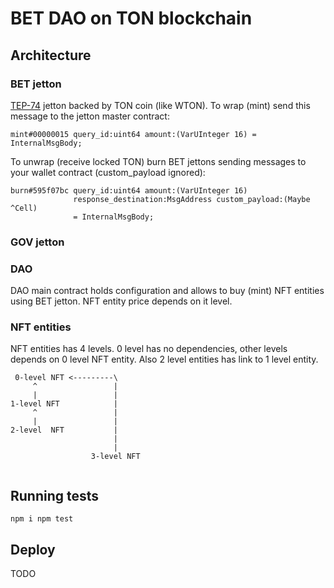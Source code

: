 # BET DAO on  TON blockchain

## Architecture

### BET jetton

[TEP-74](https://github.com/ton-blockchain/TEPs/blob/master/text/0074-jettons-standard.md) jetton
backed by TON coin (like WTON). To wrap (mint) send this message to the jetton master contract:
```
mint#00000015 query_id:uint64 amount:(VarUInteger 16) = InternalMsgBody;
```
To unwrap (receive locked TON) burn BET jettons sending messages to your wallet contract (custom_payload ignored):
```
burn#595f07bc query_id:uint64 amount:(VarUInteger 16)
              response_destination:MsgAddress custom_payload:(Maybe ^Cell)
              = InternalMsgBody;
```

### GOV jetton

### DAO

DAO main contract holds configuration and allows to buy (mint) NFT entities using BET jetton.
NFT entity price depends on it level.

### NFT entities

NFT entities has 4 levels. 0 level has no dependencies, other levels depends on 0 level NFT entity. Also
2 level entities has link to 1 level entity.

```
 0-level NFT <---------\
     ^                 |
     |                 |
1-level NFT            |
     ^                 |
     |                 |
2-level  NFT           |
                       |
                       |
                  3-level NFT
      
```

## Running tests

``
npm i
npm test
``

## Deploy

TODO